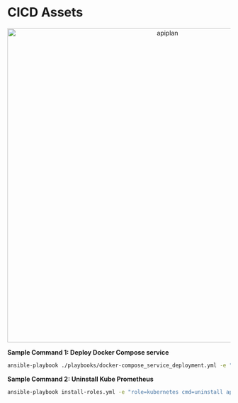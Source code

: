 # CICD Assets

<p align="center">
  <img width="707" alt="apiplan" src="https://github.com/chengqiangliu/cicd-assets/assets/54709463/42ad6bdf-2736-4546-810e-d8429e9e5859">
</p>



**Sample Command 1: Deploy Docker Compose service**

```bash
ansible-playbook ./playbooks/docker-compose_service_deployment.yml -e "service_name=jenkins"
```

**Sample Command 2: Uninstall Kube Prometheus**

```bash
ansible-playbook install-roles.yml -e "role=kubernetes cmd=uninstall app=kube-prometheus"
```
